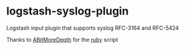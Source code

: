 # logstash-syslog-plugin
Logstash input plugin that supports syslog RFC-3164 and RFC-5424

Thanks to [ABitMoreDepth](https://github.com/ABitMoreDepth) for the [ruby](https://github.com/logstash-plugins/logstash-input-syslog/issues/15#issuecomment-270367033) script 
